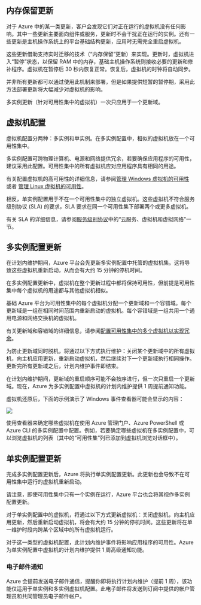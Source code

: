 

## 内存保留更新

对于 Azure 中的某一类更新，客户会发现它们对正在运行的虚拟机没有任何影响。其中一些更新主要面向组件或服务，更新时不会干扰正在运行的实例。还有一些更新是主机操作系统上的平台基础结构更新，应用时无需完全重启虚拟机。

这些更新借助支持实时迁移的技术（“内存保留”更新）来实现。更新时，虚拟机进入“暂停”状态，以保留 RAM 中的内存，基础主机操作系统则接收必要的更新和修补程序。虚拟机在暂停后 30 秒内恢复正常。恢复后，虚拟机的时钟将自动同步。

并非所有更新都可以通过使用此机制来部署，但是如果提供短暂的暂停期，采用此方法部署更新将大幅减少对虚拟机的影响。

多实例更新（针对可用性集中的虚拟机）一次只应用于一个更新域。

## 虚拟机配置

虚拟机配置分两种：多实例和单实例。在多实例配置中，相似的虚拟机放在一个可用性集中。

多实例配置可跨物理计算机、电源和网络提供冗余，若要确保应用程序的可用性，建议采用此配置。可用性集中的所有虚拟机应对应用程序具有相同的用途。

有关配置虚拟机的高可用性的详细信息，请参阅[管理 Windows 虚拟机的可用性](/documentation/articles/virtual-machines-windows-manage-availability) 或者 [管理 Linux 虚拟机的可用性](/documentation/articles/virtual-machines-linux-manage-availability)。

相反，单实例配置用于不在一个可用性集中的独立虚拟机。这些虚拟机不符合服务级别协议 (SLA) 的要求，SLA 要求在同一个可用性集下部署两个或更多虚拟机。

有关 SLA 的详细信息，请参阅[服务级别协议](/support/legal/sla/)中的“云服务、虚拟机和虚拟网络”一节。


## 多实例配置更新

在计划内维护期间，Azure 平台会先更新多实例配置中托管的虚拟机集。这将导致这些虚拟机重新启动，从而会有大约 15 分钟的停机时间。

在多实例配置更新中，虚拟机在整个更新过程中都将保持可用性，但前提是可用性集中每个虚拟机的用途都与其他虚拟机相似。

基础 Azure 平台为可用性集中的每个虚拟机分配一个更新域和一个容错域。每个更新域是一组在相同时间范围内重新启动的虚拟机。每个容错域是一组共用一个通用电源和网络交换机的虚拟机。

有关更新域和容错域的详细信息，请参阅[配置可用性集中的多个虚拟机以实现冗余](/documentation/articles/virtual-machines-windows-manage-availability#configure-multiple-virtual-machines-in-an-availability-set-for-redundancy)。

为防止更新域同时脱机，将通过以下方式执行维护：关闭某个更新域中的所有虚拟机，向主机应用更新，重新启动虚拟机，然后继续对下一个更新域执行相同操作。更新完所有更新域之后，计划内维护事件即结束。

在计划内维护期间，更新域的重启顺序可能不会按序进行，但一次只重启一个更新域。现在，Azure 为多实例配置中虚拟机的计划内维护提供 1 周提前通知功能。

虚拟机还原后，下面的示例演示了 Windows 事件查看器可能会显示的内容：

<!--Image reference-->
![][image2]

使用查看器来确定哪些虚拟机在使用 Azure 管理门户、Azure PowerShell 或 Azure CLI 的多实例配置中配置。例如，若要确定哪些虚拟机在多实例配置中，可以浏览虚拟机的列表（其中的“可用性集”列已添加到虚拟机浏览对话框中）。

## 单实例配置更新

完成多实例配置更新后，Azure 将执行单实例配置更新。此更新也会导致不在可用性集中运行的虚拟机重新启动。

请注意，即使可用性集中只有一个实例在运行，Azure 平台也会将其视作多实例配置更新。

对于单实例配置中的虚拟机，将通过以下方式更新虚拟机：关闭虚拟机，向主机应用更新，然后重新启动虚拟机，将会有大约 15 分钟的停机时间。这些更新将在单一维护时段内跨某个区域中的所有虚拟机运行。

对于这一类型的虚拟机配置，此计划内维护事件将影响应用程序的可用性。Azure 为单实例配置中虚拟机的计划内维护提供 1 周高级通知功能。

### 电子邮件通知

Azure 会提前发送电子邮件通信，提醒你即将执行计划内维护（提前 1 周），该功能仅适用于单实例和多实例虚拟机配置。此电子邮件将发送到订阅中提供的帐户管理员和共同管理员电子邮件帐户。

<!--Anchors-->
[image1]: ./media/virtual-machines-common-planned-maintenance/vmplanned1.png
[image2]: ./media/virtual-machines-common-planned-maintenance/EventViewerPostReboot.png
[image3]: ./media/virtual-machines-common-planned-maintenance/RegionPairs.PNG
[image4]: ./media/virtual-machines-common-planned-maintenance/AvailabilitySetExample.png


<!--Link references-->
[Virtual Machines Manage Availability]: /documentation/articles/virtual-machines-windows-hero-tutorial
[Understand planned versus unplanned maintenance]: /documentation/articles/virtual-machines-windows-manage-availability#Understand-planned-versus-unplanned-maintenance


